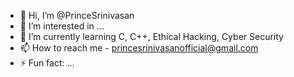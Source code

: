 - 👋 Hi, I’m @PrinceSrinivasan
- 👀 I’m interested in ...
- 🌱 I’m currently learning C, C++, Ethical Hacking, Cyber Security
- 📫 How to reach me - princesrinivasanofficial@gmail.com
- ⚡ Fun fact: ...

<!---
PrinceSrinivasan/PrinceSrinivasan is a ✨ special ✨ repository because its `README.md` (this file) appears on your GitHub profile.
You can click the Preview link to take a look at your changes.
--->
